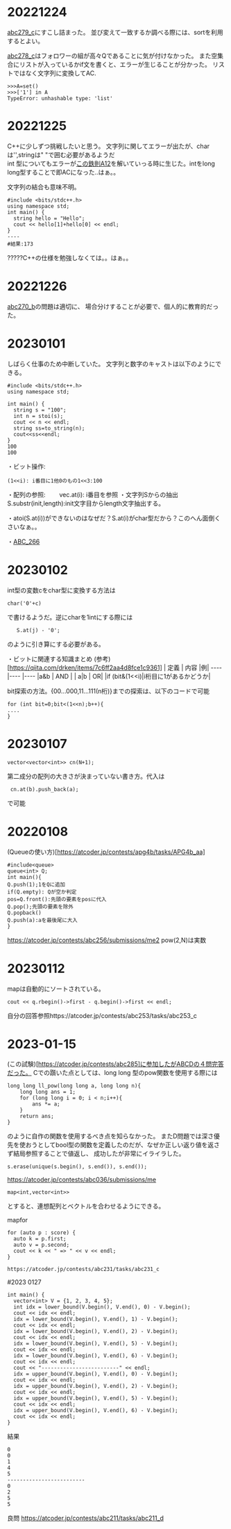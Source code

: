# 20221224  
[abc279_c](https://atcoder.jp/contests/abc279/tasks/abc279_c)にすこし詰まった。
並び変えて一致するか調べる際には、sortを利用するとよい。

[abc278_c](https://atcoder.jp/contests/abc278/tasks/abc278_c)はフォロワーの組が高々Qであることに気が付けなかった。
また空集合にリストが入っているかif文を書くと、エラーが生じることが分かった。
リストではなく文字列に変換してAC.
~~~  
>>>A=set()
>>>['1'] in A 
TypeError: unhashable type: 'list'
~~~  


# 20221225   
C++に少しずつ挑戦したいと思う。
文字列に関してエラーが出たが、charは'',stringは" "で囲む必要があるようだ  
int 型についてもエラーが[この鉄則A12](https://atcoder.jp/contests/tessoku-book/tasks/tessoku_book_l)を解いていっる時に生じた。intをlong long型することで即ACになった..はぁ。。

文字列の結合も意味不明。
~~~
#include <bits/stdc++.h>
using namespace std;
int main() {
  string hello = "Hello";
  cout << hello[1]+hello[0] << endl;
}
----
#結果:173
~~~
?????C++の仕様を勉強しなくては。。はぁ。。

# 20221226  
[abc270_b](https://atcoder.jp/contests/abc270/tasks/abc270_b)の問題は適切に、
場合分けすることが必要で、個人的に教育的だった。


# 20230101  
しばらく仕事のため中断していた。
文字列と数字のキャストは以下のようにできる。
~~~
#include <bits/stdc++.h>
using namespace std;
 
int main() {
  string s = "100";
  int n = stoi(s);
  cout << n << endl;
  string ss=to_string(n);
  cout<<ss<<endl;
}
100
100
~~~  
・ビット操作:  
~~~
(1<<i): i番目に1他0のもの1<<3:100  
~~~

・配列の参照:　　
vec.at(i): i番目を参照
・文字列Sからの抽出
S.substr(init,length):init文字目からlength文字抽出する。

・atoi(S.at(i))ができないのはなぜだ？S.at(i)がchar型だから？このへん面倒くさいなぁ。。


・[ABC_266](https://atcoder.jp/contests/abc266/tasks/abc266_b)  

# 20230102  
int型の変数cをchar型に変換する方法は
~~~
char('0'+c)
~~~
で書けるようだ。逆にcharを1intにする際には
~~~
   S.at(j) - '0';
~~~
のように引き算にする必要がある。


・ビットに関連する知識まとめ  (参考)[https://qiita.com/drken/items/7c6ff2aa4d8fce1c9361]
| 定義 | 内容 |例|
----|---- |----
|a&b  | AND | 
| a|b | OR|
|if (bit&(1<<i)|i桁目に1があるかどうか|

bit探索の方法。{00...000,11...111(n桁)}までの探索は、以下のコードで可能
~~~
for (int bit=0;bit<(1<<n);b++){
....
}
~~~

# 20230107  
 ~~~
 vector<vector<int>> cn(N+1);
 ~~~
 第二成分の配列の大きさが決まっていない書き方。代入は
 ~~~
  cn.at(b).push_back(a);
 ~~~
 で可能
 
 
 
# 20220108   
(Queueの使い方)[https://atcoder.jp/contests/apg4b/tasks/APG4b_aa]
~~~
#include<queue>
queue<int> Q;
int main(){
Q.push(1);1をQに追加
if(Q.empty): Qが空か判定
pos=Q.front():先頭の要素をposに代入
Q.pop();先頭の要素を除外
Q.popback()
Q.push(a):aを最後尾に大入
}
~~~
https://atcoder.jp/contests/abc256/submissions/me2
pow(2,N)は実数
 
 
 # 20230112  
mapは自動的にソートされている。

~~~
cout << q.rbegin()->first - q.begin()->first << endl;
~~~
自分の回答参照https://atcoder.jp/contests/abc253/tasks/abc253_c

# 2023-01-15  
(この試験)[https://atcoder.jp/contests/abc285]に参加したがABCDの４問完答だった。
Cでの躓いた点としては、long long 型のpow関数を使用する際には
~~~
long long ll_pow(long long a, long long n){
    long long ans = 1;
    for (long long i = 0; i < n;i++){
        ans *= a;
    }
    return ans;
}
~~~
のように自作の関数を使用するべき点を知らなかった。
またD問題では深さ優先を使おうとしてbool型の関数を定義したのだが、なぜか正しい返り値を返さず結局参照することで値返し、
成功したが非常にイライラした。

~~~
s.erase(unique(s.begin(), s.end()), s.end());
~~~
https://atcoder.jp/contests/abc036/submissions/me



~~~
map<int,vector<int>>
~~~
とすると、連想配列とベクトルを合わせるようにできる。

mapfor
~~~
for (auto p : score) {
  auto k = p.first;
  auto v = p.second;
  cout << k << " => " << v << endl;
}
~~~



~~~
https://atcoder.jp/contests/abc231/tasks/abc231_c
~~~


#2023 0127 
~~~
int main() {
  vector<int> V = {1, 2, 3, 4, 5};
  int idx = lower_bound(V.begin(), V.end(), 0) - V.begin();
  cout << idx << endl;
  idx = lower_bound(V.begin(), V.end(), 1) - V.begin();
  cout << idx << endl;
  idx = lower_bound(V.begin(), V.end(), 2) - V.begin();
  cout << idx << endl;
  idx = lower_bound(V.begin(), V.end(), 5) - V.begin();
  cout << idx << endl;
  idx = lower_bound(V.begin(), V.end(), 6) - V.begin();
  cout << idx << endl;
  cout << "-------------------------" << endl;
  idx = upper_bound(V.begin(), V.end(), 0) - V.begin();
  cout << idx << endl;
  idx = upper_bound(V.begin(), V.end(), 2) - V.begin();
  cout << idx << endl;
  idx = upper_bound(V.begin(), V.end(), 5) - V.begin();
  cout << idx << endl;
  idx = upper_bound(V.begin(), V.end(), 6) - V.begin();
  cout << idx << endl;
}
~~~
結果
~~~
0
0
1
4
5
-------------------------
0
2
5
5
~~~

良問
https://atcoder.jp/contests/abc211/tasks/abc211_d

